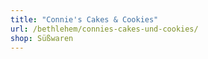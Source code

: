 ```yaml
---
title: "Connie's Cakes & Cookies"
url: /bethlehem/connies-cakes-und-cookies/
shop: Süßwaren
---
```

